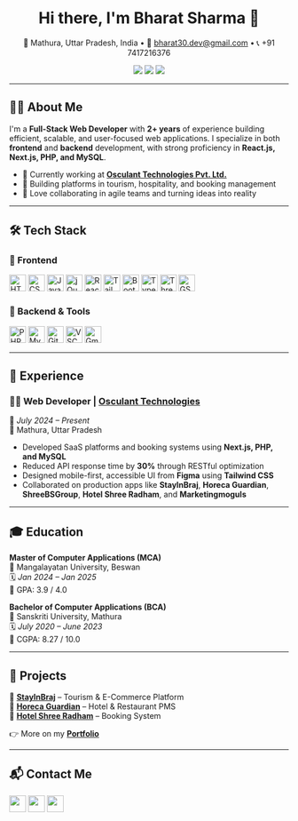 <h1 align="center">Hi there, I'm Bharat Sharma 👋</h1>

<p align="center">
  📍 Mathura, Uttar Pradesh, India • 📧 <a href="mailto:bharat30.dev@gmail.com">bharat30.dev@gmail.com</a> • 📞 +91 7417216376  
</p>

<p align="center">
  <a href="bharat-dev-portfolio.vercel.app" target="_blank"><img src="https://img.shields.io/badge/Portfolio-%23007acc?style=for-the-badge&logo=vercel&logoColor=white"/></a>
  <a href="https://www.linkedin.com/in/bharat-s8533/" target="_blank"><img src="https://img.shields.io/badge/LinkedIn-%230077B5.svg?style=for-the-badge&logo=linkedin&logoColor=white"/></a>
  <a href="https://github.com/imbharat001" target="_blank"><img src="https://img.shields.io/badge/GitHub-%23121011.svg?style=for-the-badge&logo=github&logoColor=white"/></a>
</p>

---

## 👨‍💻 About Me

I'm a **Full-Stack Web Developer** with **2+ years** of experience building efficient, scalable, and user-focused web applications. I specialize in both **frontend** and **backend** development, with strong proficiency in **React.js, Next.js, PHP, and MySQL**.

- 🔧 Currently working at **[Osculant Technologies Pvt. Ltd.](https://osculant.in/)**
- 🚀 Building platforms in tourism, hospitality, and booking management
- 🤝 Love collaborating in agile teams and turning ideas into reality

---

## 🛠️ Tech Stack

### 🚀 Frontend
<p>
  <img src="https://cdn.pixabay.com/photo/2017/08/05/11/16/logo-2582748_960_720.png" alt="HTML" width="30"/>
  <img src="https://upload.wikimedia.org/wikipedia/commons/6/62/CSS3_logo.svg" alt="CSS" width="30"/>
  <img src="https://static.vecteezy.com/system/resources/previews/027/127/463/non_2x/javascript-logo-javascript-icon-transparent-free-png.png" alt="JavaScript" width="30"/>
  <img src="https://cdn.iconscout.com/icon/free/png-256/free-jquery-3628863-3030003.png?f=webp&w=256" alt="jQuery" width="30"/>
  <img src="https://cdn0.iconfinder.com/data/icons/logos-brands-in-colors/128/react_color-512.png" alt="React" width="30"/>
  <img src="https://img.icons8.com/?size=256&id=4PiNHtUJVbLs&format=png" alt="Tailwind" width="30"/>
  <img src="https://img.icons8.com/?size=256&id=PndQWK6M1Hjo&format=png" alt="Bootstrap" width="30"/>
  <img src="https://upload.wikimedia.org/wikipedia/commons/4/4c/Typescript_logo_2020.svg" alt="TypeScript" width="30"/>
  <img src="https://canada1.discourse-cdn.com/flex035/uploads/threejs/original/2X/e/e4f86d2200d2d35c30f7b1494e96b9595ebc2751.png" alt="Three.js" width="30"/>
  <img src="https://svgstack.com/media/img/gsap-logo-dNe6788698.webp" alt="GSAP" width="30"/>
</p>

### 🔧 Backend & Tools
<p>
  <img src="https://cdn-icons-png.flaticon.com/512/5968/5968332.png" alt="PHP" width="30"/>
  <img src="https://img.icons8.com/?size=256&id=UFXRpPFebwa2&format=png" alt="MySQL" width="30"/>
  <img src="https://img.icons8.com/?size=256&id=20906&format=png" alt="Git" width="30"/>
  <img src="https://img.icons8.com/?size=256&id=9OGIyU8hrxW5&format=png" alt="VSCode" width="30"/>
  <img src="https://img.icons8.com/?size=256&id=P7UIlhbpWzZm&format=png" alt="Gmail" width="30"/>
</p>

---

## 💼 Experience

### 🧑‍💻 Web Developer | [Osculant Technologies](https://osculant.in/)  
📅 _July 2024 – Present_  
📍 Mathura, Uttar Pradesh

- Developed SaaS platforms and booking systems using **Next.js, PHP, and MySQL**
- Reduced API response time by **30%** through RESTful optimization
- Designed mobile-first, accessible UI from **Figma** using **Tailwind CSS**
- Collaborated on production apps like **StayInBraj**, **Horeca Guardian**, **ShreeBSGroup**, **Hotel Shree Radham**, and **Marketingmoguls**

---

## 🎓 Education

**Master of Computer Applications (MCA)**  
📍 Mangalayatan University, Beswan  
🗓️ _Jan 2024 – Jan 2025_  
🎯 GPA: 3.9 / 4.0

**Bachelor of Computer Applications (BCA)**  
📍 Sanskriti University, Mathura  
🗓️ _July 2020 – June 2023_  
🎯 CGPA: 8.27 / 10.0

---

## 📂 Projects

💼 [**StayInBraj**](https://stayinbraj.com) – Tourism & E-Commerce Platform  
💼 [**Horeca Guardian**](https://horecaguardian.com) – Hotel & Restaurant PMS  
💼 [**Hotel Shree Radham**](https://hotelshreeradham.com) – Booking System

👉 More on my [**Portfolio**](https://bharatsharma.vercel.app/)

---

## 📬 Contact Me

<p>
  <a href="https://www.linkedin.com/in/bharat-s8533/"><img src="https://img.icons8.com/?size=256&id=xuvGCOXi8Wyg&format=png" width="30"/></a>
  <a href="https://www.instagram.com/imbharat001/"><img src="https://img.icons8.com/?size=256&id=Xy10Jcu1L2Su&format=png" width="30"/></a>
  <a href="mailto:bharatsharma853399@gmail.com"><img src="https://img.icons8.com/?size=256&id=P7UIlhbpWzZm&format=png" width="30"/></a>
</p>
